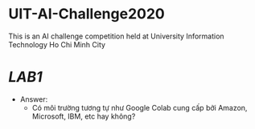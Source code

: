 # UIT-AI-Challenge2020
This is an AI challenge competition held at University Information Technology Ho Chi Minh City 

# *LAB1*
- Answer:
  + Có môi trường tương tự như Google Colab cung cấp bởi Amazon, Microsoft, IBM, etc hay không?
  
  

